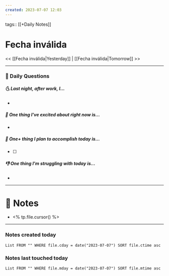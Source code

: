 ```yaml
---
created: 2023-07-07 12:03
---
```

tags:: [[+Daily Notes]]

# Fecha inválida

<< [[Fecha inválida|Yesterday]] | [[Fecha inválida|Tomorrow]] >>



---
### 📅 Daily Questions
##### 🌜 Last night, after work, I...
- 

##### 🙌 One thing I've excited about right now is...
- 

##### 🚀 One+ thing I plan to accomplish today is...
- [ ] 

##### 👎 One thing I'm struggling with today is...
- 

---
# 📝 Notes
- <% tp.file.cursor() %>

---
### Notes created today
```dataview
List FROM "" WHERE file.cday = date("2023-07-07") SORT file.ctime asc
```

### Notes last touched today
```dataview
List FROM "" WHERE file.mday = date("2023-07-07") SORT file.mtime asc
```